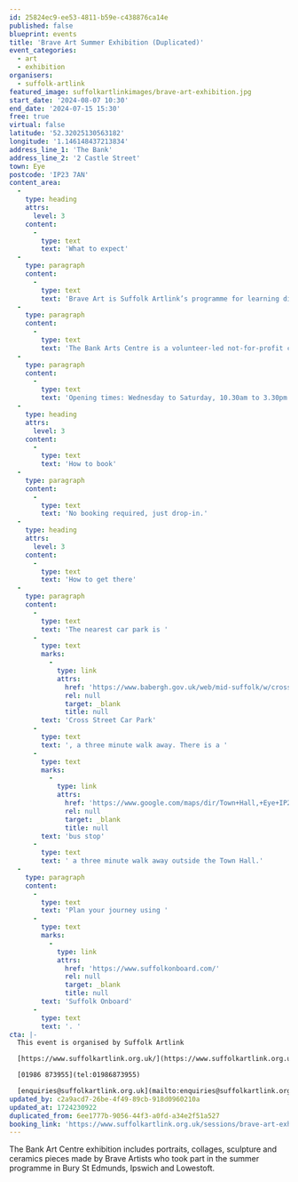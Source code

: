 ```yaml
---
id: 25824ec9-ee53-4811-b59e-c438876ca14e
published: false
blueprint: events
title: 'Brave Art Summer Exhibition (Duplicated)'
event_categories:
  - art
  - exhibition
organisers:
  - suffolk-artlink
featured_image: suffolkartlinkimages/brave-art-exhibition.jpg
start_date: '2024-08-07 10:30'
end_date: '2024-07-15 15:30'
free: true
virtual: false
latitude: '52.32025130563182'
longitude: '1.146148437213834'
address_line_1: 'The Bank'
address_line_2: '2 Castle Street'
town: Eye
postcode: 'IP23 7AN'
content_area:
  -
    type: heading
    attrs:
      level: 3
    content:
      -
        type: text
        text: 'What to expect'
  -
    type: paragraph
    content:
      -
        type: text
        text: 'Brave Art is Suffolk Artlink’s programme for learning disabled and neurodivergent people to access high quality creative opportunities. During our summer programme students worked alongside professional artists Johann Don-Daniel, Shelly O’Brien and Eleanor Rodwell to develop their practice, learn new skills and gain confidence, producing artwork in a wide variety of media.'
  -
    type: paragraph
    content:
      -
        type: text
        text: 'The Bank Arts Centre is a volunteer-led not-for-profit creative hub providing our rural community with inclusive access to the creative arts & digital. The Bank is run by Eyes Open CIC.'
  -
    type: paragraph
    content:
      -
        type: text
        text: 'Opening times: Wednesday to Saturday, 10.30am to 3.30pm'
  -
    type: heading
    attrs:
      level: 3
    content:
      -
        type: text
        text: 'How to book'
  -
    type: paragraph
    content:
      -
        type: text
        text: 'No booking required, just drop-in.'
  -
    type: heading
    attrs:
      level: 3
    content:
      -
        type: text
        text: 'How to get there'
  -
    type: paragraph
    content:
      -
        type: text
        text: 'The nearest car park is '
      -
        type: text
        marks:
          -
            type: link
            attrs:
              href: 'https://www.babergh.gov.uk/web/mid-suffolk/w/cross-street-car-park-1'
              rel: null
              target: _blank
              title: null
        text: 'Cross Street Car Park'
      -
        type: text
        text: ', a three minute walk away. There is a '
      -
        type: text
        marks:
          -
            type: link
            attrs:
              href: 'https://www.google.com/maps/dir/Town+Hall,+Eye+IP23+7AG/The+Bank,+2+Castle+St,+Eye+IP23+7AN/@52.3217682,1.1454861,18.75z/data=!4m14!4m13!1m5!1m1!1s0x47d9bfb7ba7b6807:0xeb01c56b9dcf949a!2m2!1d1.146084!2d52.321907!1m5!1m1!1s0x47d9bfb669857abf:0x610efd54601071e3!2m2!1d1.1456809!2d52.3201253!3e2?entry=ttu'
              rel: null
              target: _blank
              title: null
        text: 'bus stop'
      -
        type: text
        text: ' a three minute walk away outside the Town Hall.'
  -
    type: paragraph
    content:
      -
        type: text
        text: 'Plan your journey using '
      -
        type: text
        marks:
          -
            type: link
            attrs:
              href: 'https://www.suffolkonboard.com/'
              rel: null
              target: _blank
              title: null
        text: 'Suffolk Onboard'
      -
        type: text
        text: '. '
cta: |-
  This event is organised by Suffolk Artlink

  [https://www.suffolkartlink.org.uk/](https://www.suffolkartlink.org.uk/) 

  [01986 873955](tel:01986873955)

  [enquiries@suffolkartlink.org.uk](mailto:enquiries@suffolkartlink.org.uk)
updated_by: c2a9acd7-26be-4f49-89cb-918d0960210a
updated_at: 1724230922
duplicated_from: 6ee1777b-9056-44f3-a0fd-a34e2f51a527
booking_link: 'https://www.suffolkartlink.org.uk/sessions/brave-art-exhibiton/'
---
```

The Bank Art Centre exhibition includes portraits, collages, sculpture and ceramics pieces made by Brave Artists who took part in the summer programme in Bury St Edmunds, Ipswich and Lowestoft.